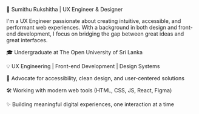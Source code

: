 👋 Sumithu Rukshitha | UX Engineer & Designer

I'm a UX Engineer passionate about creating intuitive, accessible, and performant web experiences.
With a background in both design and front-end development, I focus on bridging the gap between great ideas and great interfaces.

🎓 Undergraduate at The Open University of Sri Lanka

💡 UX Engineering | Front-end Development | Design Systems

🎨 Advocate for accessibility, clean design, and user-centered solutions

🛠️ Working with modern web tools (HTML, CSS, JS, React, Figma)

✨ Building meaningful digital experiences, one interaction at a time

<!---
Sumithu-Rukshitha/Sumithu-Rukshitha is a ✨ special ✨ repository because its `README.md` (this file) appears on your GitHub profile.
You can click the Preview link to take a look at your changes.
--->
